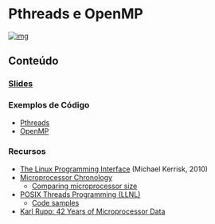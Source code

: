 

# Pthreads e OpenMP

[![img](https://img.shields.io/badge/License-CC%20BY%204.0-lightgrey.svg)](http://creativecommons.org/licenses/by/4.0/)


## Conteúdo


### [Slides](https://github.com/phrb/PPD/raw/main/lectures/tex/pthreads_omp/src/pthreads-openmp.pdf)


### Exemplos de Código

-   [Pthreads](https://github.com/phrb/PPD/tree/main/lectures/tex/pthreads_omp/code_samples/pthreads)
-   [OpenMP](https://github.com/phrb/PPD/tree/main/lectures/tex/pthreads_omp/code_samples/omp)


### Recursos

-   [The Linux Programming Interface](https://man7.org/tlpi/) (Michael Kerrisk, 2010)
-   [Microprocessor Chronology](https://en.wikipedia.org/wiki/Microprocessor_chronology)
    -   [Comparing microprocessor size](https://en.wikipedia.org/wiki/File:Comparison_semiconductor_process_nodes.svg)
-   [POSIX Threads Programming (LLNL)](https://hpc-tutorials.llnl.gov/posix/)
    -   [Code samples](https://github.com/LLNL/HPC-Tutorials)
-   [Karl Rupp: 42 Years of Microprocessor Data](https://www.karlrupp.net/2018/02/42-years-of-microprocessor-trend-data/)
